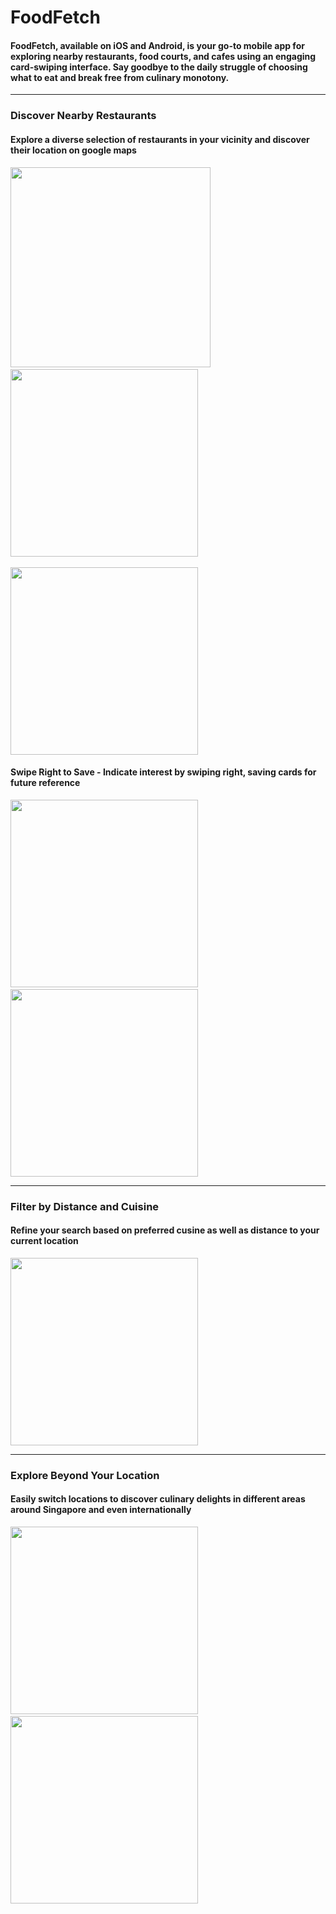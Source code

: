 # FoodFetch

#### FoodFetch, available on iOS and Android, is your go-to mobile app for exploring nearby restaurants, food courts, and cafes using an engaging card-swiping interface. Say goodbye to the daily struggle of choosing what to eat and break free from culinary monotony.

***

### Discover Nearby Restaurants
#### Explore a diverse selection of restaurants in your vicinity and discover their location on google maps 

<p align="left">
  <img src="https://github.com/eltry42/FoodFetch/assets/123928691/0c71fd8b-eebb-4c8f-99e0-1aafb7649011" width="320">
&nbsp; &nbsp; &nbsp; &nbsp;
  <img src="https://github.com/eltry42/FoodFetch/assets/123928691/b7a1ff3f-6c35-4d1c-bb85-ea8ae2bfd6e4" width="300">   
&nbsp; &nbsp; &nbsp; &nbsp;
</p>  
<img src="https://github.com/eltry42/FoodFetch/assets/123928691/7b333e3b-e6a7-47a5-8931-f8c84f09a8de" width="300">   

#### Swipe Right to Save - Indicate interest by swiping right, saving cards for future reference
<p align="left">
  <img src="https://github.com/eltry42/FoodFetch/assets/123928691/7fd28d57-ed2c-460c-b8f6-781451583962" width="300">
&nbsp; &nbsp; &nbsp; &nbsp;
  <img src="https://github.com/eltry42/FoodFetch/assets/123928691/c76236c8-7d4d-49b9-be2b-ac63aad4d129" width="300">       
</p>

***

### Filter by Distance and Cuisine
#### Refine your search based on preferred cusine as well as distance to your current location


<img src="https://github.com/eltry42/FoodFetch/assets/123928691/6960ec97-a6d7-43cb-90b6-29d289869841" width="300">

***

### Explore Beyond Your Location
#### Easily switch locations to discover culinary delights in different areas around Singapore and even internationally

<p align="left">
  <img src="https://github.com/eltry42/FoodFetch/assets/123928691/a2a89b2d-d4c1-449c-a5a4-abd528c988c6" width="300">
&nbsp; &nbsp; &nbsp; &nbsp;
  <img src="https://github.com/eltry42/FoodFetch/assets/123928691/69ffbaae-b208-43ea-9dda-1da6b6e63798" width="300">       
</p>


